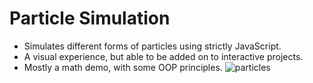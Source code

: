 # Particle Simulation
- Simulates different forms of particles using strictly JavaScript.
- A visual experience, but able to be added on to interactive projects.
- Mostly a math demo, with some OOP principles.
![particles](https://user-images.githubusercontent.com/62921796/212427162-d48fd6f1-ecb7-434e-8a72-c22f7e9a8118.gif)

